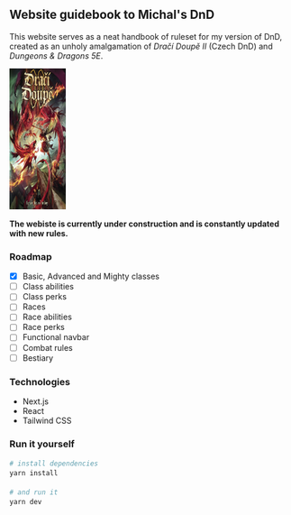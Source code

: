 ## Website guidebook to Michal's DnD
This website serves as a neat handbook of ruleset for my version of DnD, created as an unholy amalgamation of *Dračí Doupě II* (Czech DnD) and *Dungeons & Dragons 5E*.

<img src="/public/img/drd2.jpg" width="100" height="250">

**The webiste is currently under construction and is constantly updated with new rules.**

### Roadmap
- [x] Basic, Advanced and Mighty classes
- [ ] Class abilities
- [ ] Class perks
- [ ] Races
- [ ] Race abilities
- [ ] Race perks
- [ ] Functional navbar
- [ ] Combat rules
- [ ] Bestiary

### Technologies
- Next.js
- React
- Tailwind CSS

### Run it yourself
```bash
# install dependencies
yarn install

# and run it
yarn dev
```
